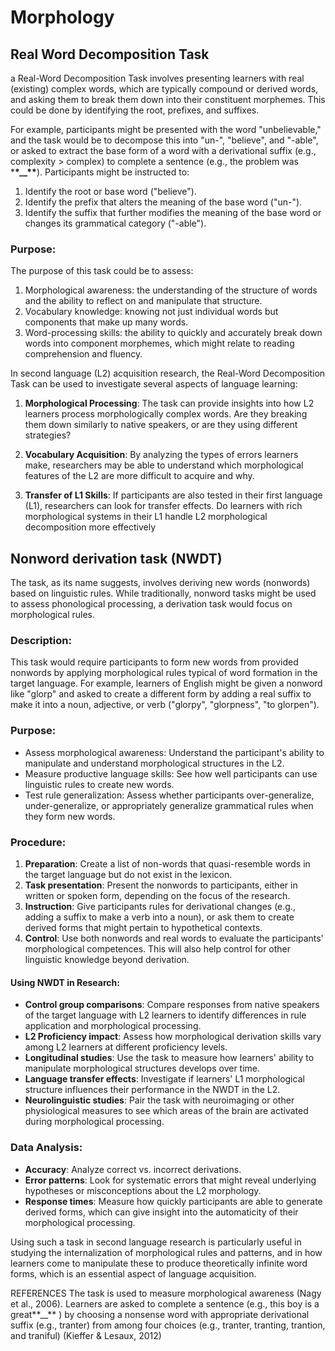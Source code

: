 # Morphology

## <strong> Real Word Decomposition Task </strong>

a Real-Word Decomposition Task involves presenting learners with real (existing) complex words, which are typically compound or derived words, and asking them to break them down into their constituent morphemes. This could be done by identifying the root, prefixes, and suffixes.

For example, participants might be presented with the word "unbelievable," and the task would be to decompose this into "un-", "believe", and "-able", or asked to extract the base form of a word with a derivational suffix (e.g., complexity > complex) to complete a sentence (e.g., the problem was \***\*\_\_\*\***). Participants might be instructed to:

1. Identify the root or base word ("believe").
2. Identify the prefix that alters the meaning of the base word ("un-").
3. Identify the suffix that further modifies the meaning of the base word or changes its grammatical category ("-able").

### Purpose:

The purpose of this task could be to assess:

1. Morphological awareness: the understanding of the structure of words and the ability to reflect on and manipulate that structure.
2. Vocabulary knowledge: knowing not just individual words but components that make up many words.
3. Word-processing skills: the ability to quickly and accurately break down words into component morphemes, which might relate to reading comprehension and fluency.

In second language (L2) acquisition research, the Real-Word Decomposition Task can be used to investigate several aspects of language learning:

1. **Morphological Processing**: The task can provide insights into how L2 learners process morphologically complex words. Are they breaking them down similarly to native speakers, or are they using different strategies?

2. **Vocabulary Acquisition**: By analyzing the types of errors learners make, researchers may be able to understand which morphological features of the L2 are more difficult to acquire and why.

3. **Transfer of L1 Skills**: If participants are also tested in their first language (L1), researchers can look for transfer effects. Do learners with rich morphological systems in their L1 handle L2 morphological decomposition more effectively

## <strong> Nonword derivation task (NWDT) </strong>

The task, as its name suggests, involves deriving new words (nonwords) based on linguistic rules. While traditionally, nonword tasks might be used to assess phonological processing, a derivation task would focus on morphological rules.

### Description:

This task would require participants to form new words from provided nonwords by applying morphological rules typical of word formation in the target language. For example, learners of English might be given a nonword like "glorp" and asked to create a different form by adding a real suffix to make it into a noun, adjective, or verb ("glorpy", "glorpness", "to glorpen").

### Purpose:

- Assess morphological awareness: Understand the participant's ability to manipulate and understand morphological structures in the L2.
- Measure productive language skills: See how well participants can use linguistic rules to create new words.
- Test rule generalization: Assess whether participants over-generalize, under-generalize, or appropriately generalize grammatical rules when they form new words.

### Procedure:

1. **Preparation**: Create a list of non-words that quasi-resemble words in the target language but do not exist in the lexicon.
2. **Task presentation**: Present the nonwords to participants, either in written or spoken form, depending on the focus of the research.
3. **Instruction**: Give participants rules for derivational changes (e.g., adding a suffix to make a verb into a noun), or ask them to create derived forms that might pertain to hypothetical contexts.
4. **Control**: Use both nonwords and real words to evaluate the participants' morphological competences. This will also help control for other linguistic knowledge beyond derivation.

#### Using NWDT in Research:

- **Control group comparisons**: Compare responses from native speakers of the target language with L2 learners to identify differences in rule application and morphological processing.
- **L2 Proficiency impact**: Assess how morphological derivation skills vary among L2 learners at different proficiency levels.
- **Longitudinal studies**: Use the task to measure how learners' ability to manipulate morphological structures develops over time.
- **Language transfer effects**: Investigate if learners' L1 morphological structure influences their performance in the NWDT in the L2.
- **Neurolinguistic studies**: Pair the task with neuroimaging or other physiological measures to see which areas of the brain are activated during morphological processing.

### Data Analysis:

- **Accuracy**: Analyze correct vs. incorrect derivations.
- **Error patterns**: Look for systematic errors that might reveal underlying hypotheses or misconceptions about the L2 morphology.
- **Response times**: Measure how quickly participants are able to generate derived forms, which can give insight into the automaticity of their morphological processing.

Using such a task in second language research is particularly useful in studying the internalization of morphological rules and patterns, and in how learners come to manipulate these to produce theoretically infinite word forms, which is an essential aspect of language acquisition.

REFERENCES
The task is used to measure morphological awareness (Nagy et al., 2006). Learners are asked to complete a sentence (e.g., this boy is a great**\_\_** ) by choosing a nonsense word with appropriate derivational suffix (e.g., tranter) from among four choices (e.g., tranter, tranting, trantion, and traniful) (Kieffer & Lesaux, 2012)

<br>
<br>
<br>
<br>
